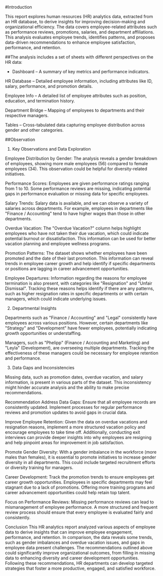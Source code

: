 #Introduction

This report explores human resources (HR) analytics data, extracted from an HR database, to derive insights for improving decision-making and organizational efficiency. The data covers employee-related attributes such as performance reviews, promotions, salaries, and department affiliations. This analysis evaluates employee trends, identifies patterns, and proposes data-driven recommendations to enhance employee satisfaction, performance, and retention.

##The analysis includes a set of sheets with different perspectives on the HR data:

- Dashboard – A summary of key metrics and performance indicators.

HR Database – Detailed employee information, including attributes like ID, salary, performance, and promotion details.

Employee Info – A detailed list of employee attributes such as position, education, and termination history.

Department Bridge – Mapping of employees to departments and their respective managers.

Tables – Cross-tabulated data capturing employee distribution across gender and other categories.

##Observation
1. Key Observations and Data Exploration

Employee Distribution by Gender: The analysis reveals a gender breakdown of employees, showing more male employees (56) compared to female employees (34). This observation could be helpful for diversity-related initiatives.

Performance Scores: Employees are given performance ratings ranging from 1 to 10. Some performance reviews are missing, indicating potential gaps in performance evaluation or missing data for specific employees.

Salary Trends: Salary data is available, and we can observe a variety of salaries across departments. For example, employees in departments like "Finance / Accounting" tend to have higher wages than those in other departments.

Overdue Vacation: The "Overdue Vacation?" column helps highlight employees who have not taken their due vacation, which could indicate potential burnout or dissatisfaction. This information can be used for better vacation planning and employee wellness programs.

Promotion Patterns: The dataset shows whether employees have been promoted and the date of their last promotion. This information can reveal trends in employee career growth and help identify if specific departments or positions are lagging in career advancement opportunities.

Employee Departures: Information regarding the reasons for employee termination is also present, with categories like "Resignation" and "Unfair Dismissal". Tracking these reasons helps identify if there are any patterns, such as higher resignation rates in specific departments or with certain managers, which could indicate underlying issues.

2. Departmental Insights

Departments such as "Finance / Accounting" and "Legal" consistently have employees across various positions. However, certain departments like "Strategy" and "Development" have fewer employees, potentially indicating growth opportunities or understaffing.

Managers, such as "Phelipp" (Finance / Accounting and Marketing) and "Leyla" (Development), are overseeing multiple departments. Tracking the effectiveness of these managers could be necessary for employee retention and performance.

3. Data Gaps and Inconsistencies

Missing data, such as promotion dates, overdue vacation, and salary information, is present in various parts of the dataset. This inconsistency might hinder accurate analysis and the ability to make precise recommendations.

Recommendation
Address Data Gaps: Ensure that all employee records are consistently updated. Implement processes for regular performance reviews and promotion updates to avoid gaps in crucial data.

Improve Employee Retention: Given the data on overdue vacations and resignation reasons, implement a more structured vacation policy and encourage employees to take time off. Additionally, conducting exit interviews can provide deeper insights into why employees are resigning and help pinpoint areas for improvement in job satisfaction.

Promote Gender Diversity: With a gender imbalance in the workforce (more males than females), it is essential to promote initiatives to increase gender diversity in all departments. This could include targeted recruitment efforts or diversity training for managers.

Career Development: Track the promotion trends to ensure employees get career growth opportunities. Employees in specific departments may feel stagnant due to a lack of promotions. Offering more training programs and career advancement opportunities could help retain top talent.

Focus on Performance Reviews: Missing performance reviews can lead to mismanagement of employee performance. A more structured and frequent review process should ensure that every employee is evaluated fairly and consistently.

Conclusion
This HR analytics report analyzed various aspects of employee data to derive insights that can improve employee engagement, performance, and retention. In comparison, the data reveals some trends, such as gender imbalances and overdue vacation issues, and gaps in employee data present challenges. The recommendations outlined above could significantly improve organizational outcomes, from filling in missing data to enhancing diversity and career development opportunities. Following these recommendations, HR departments can develop targeted strategies that foster a more productive, engaged, and satisfied workforce.
